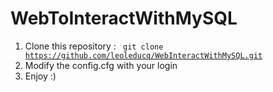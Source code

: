 # WebToInteractWithMySQL
1. Clone this repository : <code> git clone https://github.com/leoleducq/WebInteractWithMySQL.git </code>
2. Modify the config.cfg with your login
3. Enjoy :)
